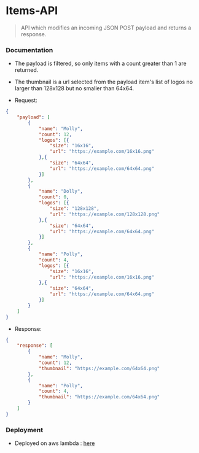 # Items-API

> API which modifies an incoming JSON POST payload and returns a response.

### Documentation
- The payload is filtered, so only items with a count greater than 1 are returned.
- The thumbnail is a url selected from the payload item's list of logos no larger than 128x128 but no smaller than 64x64.

- Request: 
```json
{
	"payload": [
		{
			"name": "Molly",
			"count": 12,
			"logos": [{
				"size": "16x16",
				"url": "https://example.com/16x16.png"
			},{
				"size": "64x64",
				"url": "https://example.com/64x64.png"
			}]
		},
		{
			"name": "Dolly",
			"count": 0,
			"logos": [{
				"size": "128x128",
				"url": "https://example.com/128x128.png"
			},{
				"size": "64x64",
				"url": "https://example.com/64x64.png"
			}]
		},
		{
			"name": "Polly",
			"count": 4,
			"logos": [{
				"size": "16x16",
				"url": "https://example.com/16x16.png"
			},{
				"size": "64x64",
				"url": "https://example.com/64x64.png"
			}]
		}
	]
}
```
- Response: 
```json
{
	"response": [
		{
			"name": "Molly",
			"count": 12,
			"thumbnail": "https://example.com/64x64.png"
		},
		{
			"name": "Polly",
			"count": 4,
			"thumbnail": "https://example.com/64x64.png"
		}
	]
}

```
### Deployment
- Deployed on aws lambda : [here](https://i7jmzr5vyi.execute-api.us-east-1.amazonaws.com/dev/items)
